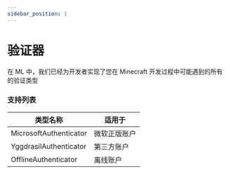 ```yaml
---
sidebar_position: 1
---
```

# 验证器

在 ML 中，我们已经为开发者实现了您在 Minecraft 开发过程中可能遇到的所有的验证类型

### 支持列表

| 类型名称              | 适用于       |
|-----------------------|--------------|
| MicrosoftAuthenticator | 微软正版账户 |
| YggdrasilAuthenticator | 第三方账户   |
| OfflineAuthenticator   | 离线账户     |
